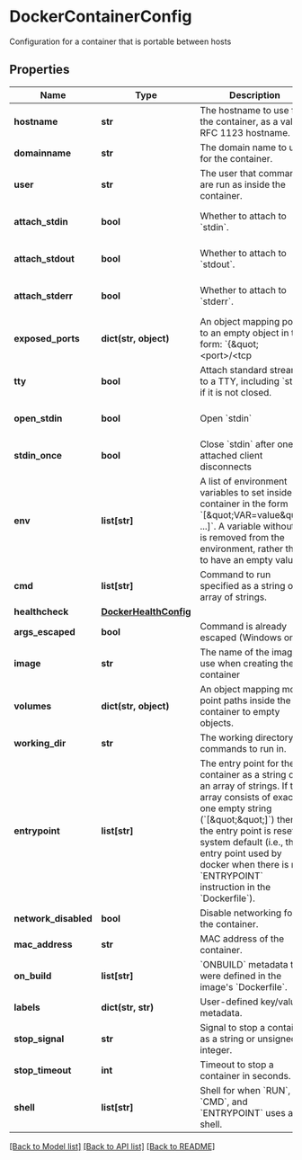 # DockerContainerConfig

Configuration for a container that is portable between hosts
## Properties
Name | Type | Description | Notes
------------ | ------------- | ------------- | -------------
**hostname** | **str** | The hostname to use for the container, as a valid RFC 1123 hostname. | [optional] 
**domainname** | **str** | The domain name to use for the container. | [optional] 
**user** | **str** | The user that commands are run as inside the container. | [optional] 
**attach_stdin** | **bool** | Whether to attach to &#x60;stdin&#x60;. | [optional] [default to False]
**attach_stdout** | **bool** | Whether to attach to &#x60;stdout&#x60;. | [optional] [default to True]
**attach_stderr** | **bool** | Whether to attach to &#x60;stderr&#x60;. | [optional] [default to True]
**exposed_ports** | **dict(str, object)** | An object mapping ports to an empty object in the form:  &#x60;{\&quot;&lt;port&gt;/&lt;tcp|udp|sctp&gt;\&quot;: {}}&#x60;  | [optional] 
**tty** | **bool** | Attach standard streams to a TTY, including &#x60;stdin&#x60; if it is not closed. | [optional] [default to False]
**open_stdin** | **bool** | Open &#x60;stdin&#x60; | [optional] [default to False]
**stdin_once** | **bool** | Close &#x60;stdin&#x60; after one attached client disconnects | [optional] [default to False]
**env** | **list[str]** | A list of environment variables to set inside the container in the form &#x60;[\&quot;VAR&#x3D;value\&quot;, ...]&#x60;. A variable without &#x60;&#x3D;&#x60; is removed from the environment, rather than to have an empty value.  | [optional] 
**cmd** | **list[str]** | Command to run specified as a string or an array of strings. | [optional] 
**healthcheck** | [**DockerHealthConfig**](DockerHealthConfig.md) |  | [optional] 
**args_escaped** | **bool** | Command is already escaped (Windows only) | [optional] 
**image** | **str** | The name of the image to use when creating the container | [optional] 
**volumes** | **dict(str, object)** | An object mapping mount point paths inside the container to empty objects. | [optional] 
**working_dir** | **str** | The working directory for commands to run in. | [optional] 
**entrypoint** | **list[str]** | The entry point for the container as a string or an array of strings.  If the array consists of exactly one empty string (&#x60;[\&quot;\&quot;]&#x60;) then the entry point is reset to system default (i.e., the entry point used by docker when there is no &#x60;ENTRYPOINT&#x60; instruction in the &#x60;Dockerfile&#x60;).  | [optional] 
**network_disabled** | **bool** | Disable networking for the container. | [optional] 
**mac_address** | **str** | MAC address of the container. | [optional] 
**on_build** | **list[str]** | &#x60;ONBUILD&#x60; metadata that were defined in the image&#39;s &#x60;Dockerfile&#x60;. | [optional] 
**labels** | **dict(str, str)** | User-defined key/value metadata. | [optional] 
**stop_signal** | **str** | Signal to stop a container as a string or unsigned integer. | [optional] [default to 'SIGTERM']
**stop_timeout** | **int** | Timeout to stop a container in seconds. | [optional] 
**shell** | **list[str]** | Shell for when &#x60;RUN&#x60;, &#x60;CMD&#x60;, and &#x60;ENTRYPOINT&#x60; uses a shell. | [optional] 

[[Back to Model list]](../README.md#documentation-for-models) [[Back to API list]](../README.md#documentation-for-api-endpoints) [[Back to README]](../README.md)


